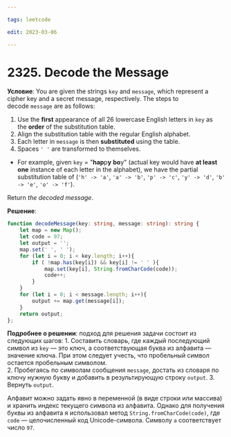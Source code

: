 ```yaml
---

tags: leetcode

edit: 2023-03-06

---
```


# 2325. Decode the Message

**Условие**: You are given the strings `key` and `message`, which represent a cipher key and a secret message, respectively. The steps to decode `message` are as follows:

1.  Use the **first** appearance of all 26 lowercase English letters in `key` as the **order** of the substitution table.
2.  Align the substitution table with the regular English alphabet.
3.  Each letter in `message` is then **substituted** using the table.
4.  Spaces `' '` are transformed to themselves.

-   For example, given `key` = "**hap**p**y** **bo**y" (actual key would have **at least one** instance of each letter in the alphabet), we have the partial substitution table of (`'h' -> 'a'`, `'a' -> 'b'`, `'p' -> 'c'`, `'y' -> 'd'`, `'b' -> 'e'`, `'o' -> 'f'`).

Return _the decoded message_.

**Решение**:
```typescript
function decodeMessage(key: string, message: string): string {
    let map = new Map();
    let code = 97;
    let output = '';
    map.set(' ', ' ');
    for (let i = 0; i < key.length; i++){
        if ( !map.has(key[i]) && key[i] != ' ' ){
            map.set(key[i], String.fromCharCode(code));
            code++;
        }
    }
    for (let i = 0; i < message.length; i++){
        output += map.get(message[i]);
    }
    return output;
};
```

**Подробнее о решении**: подход для решения задачи состоит из следующих шагов:
	1. Составить словарь, где каждый последующий символ из `key` — это ключ, а соответствующая буква из алфавита — значение ключа. При этом следует учесть, что пробельный символ остается пробельным символом.   
	2. Пробегаясь по символам сообщения `message`, достать из словаря по ключу нужную букву и добавить в результирующую строку `output`. 
	3. Вернуть `output`.

Алфавит можно задать явно в переменной (в виде строки или массива) и хранить индекс текущего символа из алфавита. Однако для получения буквы из алфавита я использовал метод `String.fromCharCode(code)`, где `code` — целочисленный код Unicode-символа. Символу `a` соответствует число `97`.